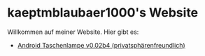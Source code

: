 # kaeptmblaubaer1000's Website

Willkommen auf meiner Website.
Hier gibt es:
 * [Android Taschenlampe v0.02b4 (privatsphärenfreundlich)](/com.fake.android.torchlight.apk)
